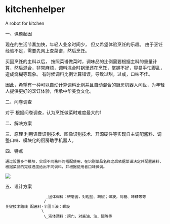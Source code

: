 # kitchenhelper
A robot for kitchen

一、课题起因

现在的生活节奏加快，年轻人业余时间少， 但又希望体验烹饪的乐趣。 由于烹饪经验不足，需要先网上查菜谱，然后烹饪。

买回烹饪的主料以后， 按照菜谱做菜时，调味品的比例需要根据主料的重量计算，然后混合，非常麻烦，调料混合时锅里还在烹饪，掌握不好，容易手忙脚乱，造成烧糊等现象。 有时候调料比例计算错误，导致过甜，过咸，口味不佳。 

因此，希望有一种可以自动计算调料比例并且自动混合的厨房机器人问世，为年轻人提供更好的烹饪体验，传承中华美食文化。

二、问卷调查

对于
根据问卷调查，认为烹饪做菜时难度最大的1


二、解决方案






三、原理
	利用语音识别技术、图像识别技术、开源硬件等实现自主调配酱料、调整口味、模块化的厨房助手机器人。
	
四、特点

	通过设置多个模块，实现不同酱料的搭配使用，在识别菜品名称之后依据菜谱决定并配置酱料，根据菜品的完成进度给出不同调料，并根据使用者口味微调。

![](concept.png)


五、设计方案

					  _固体调料：研磨器，对粗盐、胡椒；螺旋，对糖、味精等等
					 /
	关键技术路线 配酱料-半固半液：螺旋
					\
					 \_液体调料：阀门，对酱油、油、醋等等
					 
					 
